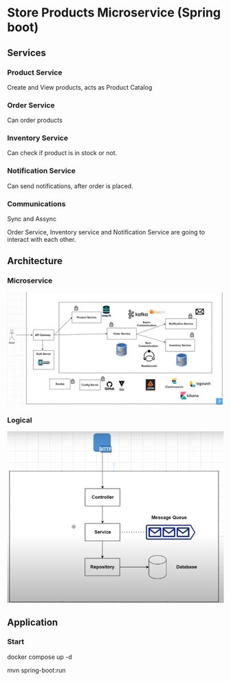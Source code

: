 # Store Products Microservice (Spring boot)


## Services

### Product Service 

 Create and View products, acts as Product Catalog


### Order Service

Can order products


### Inventory Service 

Can check if product is in stock or not.


### Notification Service

Can send notifications, after order is placed.


### Communications

Sync and Assync

Order Service, Inventory service and Notification Service are going to interact with each other.



## Architecture 

### Microservice

![microsservice](/docs/architech-microservice-store.png)

### Logical
![Logical](/docs//logical%20architecture.png)


## Application

### Start

docker compose up -d

mvn spring-boot:run

